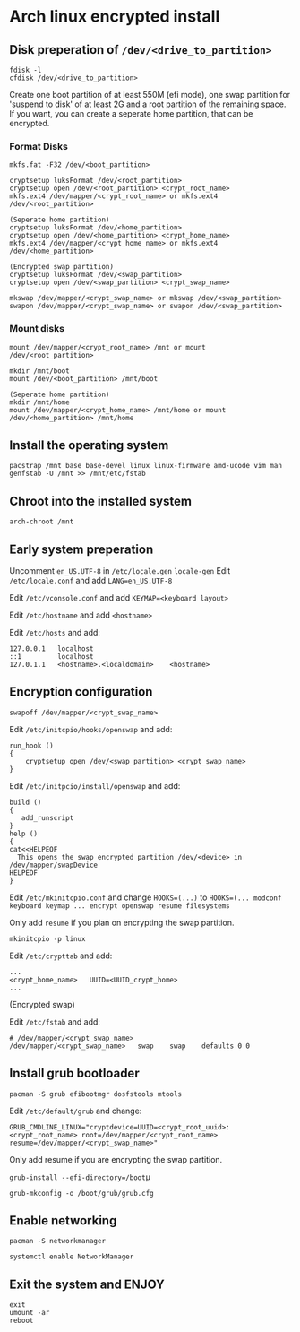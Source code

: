 # Arch linux encrypted install
## Disk preperation of `/dev/<drive_to_partition>`

```
fdisk -l
cfdisk /dev/<drive_to_partition>
```

Create one boot partition of at least 550M (efi mode), one swap partition for 'suspend to disk' of at least 2G and a root partition of the remaining space.
If you want, you can create a seperate home partition, that can be encrypted.

### Format Disks
```
mkfs.fat -F32 /dev/<boot_partition>

cryptsetup luksFormat /dev/<root_partition>
cryptsetup open /dev/<root_partition> <crypt_root_name>
mkfs.ext4 /dev/mapper/<crypt_root_name> or mkfs.ext4 /dev/<root_partition>

(Seperate home partition)
cryptsetup luksFormat /dev/<home_partition>
cryptsetup open /dev/<home_partition> <crypt_home_name>
mkfs.ext4 /dev/mapper/<crypt_home_name> or mkfs.ext4 /dev/<home_partition>

(Encrypted swap partition)
cryptsetup luksFormat /dev/<swap_partition>
cryptsetup open /dev/<swap_partition> <crypt_swap_name>

mkswap /dev/mapper/<crypt_swap_name> or mkswap /dev/<swap_partition>
swapon /dev/mapper/<crypt_swap_name> or swapon /dev/<swap_partition>
```

### Mount disks
```
mount /dev/mapper/<crypt_root_name> /mnt or mount /dev/<root_partition>

mkdir /mnt/boot
mount /dev/<boot_partition> /mnt/boot

(Seperate home partition)
mkdir /mnt/home
mount /dev/mapper/<crypt_home_name> /mnt/home or mount /dev/<home_partition> /mnt/home
```

## Install the operating system
`pacstrap /mnt base base-devel linux linux-firmware amd-ucode vim man`
`genfstab -U /mnt >> /mnt/etc/fstab`

## Chroot into the installed system
`arch-chroot /mnt`

## Early system preperation
Uncomment `en_US.UTF-8` in `/etc/locale.gen`
`locale-gen`
Edit `/etc/locale.conf` and add `LANG=en_US.UTF-8`

Edit `/etc/vconsole.conf` and add `KEYMAP=<keyboard layout>`

Edit `/etc/hostname` and add `<hostname>`

Edit `/etc/hosts` and add:
```
127.0.0.1	localhost
::1			localhost
127.0.1.1	<hostname>.<localdomain>	<hostname>
```

## Encryption configuration
`swapoff /dev/mapper/<crypt_swap_name>`

Edit `/etc/initcpio/hooks/openswap` and add:
```
run_hook ()
{
    cryptsetup open /dev/<swap_partition> <crypt_swap_name>
}
```

Edit `/etc/initpcio/install/openswap` and add:
```
build ()
{
   add_runscript
}
help ()
{
cat<<HELPEOF
  This opens the swap encrypted partition /dev/<device> in /dev/mapper/swapDevice
HELPEOF
}
```

Edit `/etc/mkinitcpio.conf` and change `HOOKS=(...)` to `HOOKS=(... modconf keyboard keymap ... encrypt openswap resume filesystems`

Only add `resume` if you plan on encrypting the swap partition.

`mkinitcpio -p linux`

Edit `/etc/crypttab` and add:
```
...
<crypt_home_name>	UUID=<UUID_crypt_home>
...
```

(Encrypted swap)

Edit `/etc/fstab` and add:
```
# /dev/mapper/<crypt_swap_name>
/dev/mapper/<crypt_swap_name>	swap	swap	defaults 0 0
```

## Install grub bootloader
`pacman -S grub efibootmgr dosfstools mtools`

Edit `/etc/default/grub` and change:
```
GRUB_CMDLINE_LINUX="cryptdevice=UUID=<crypt_root_uuid>:<crypt_root_name> root=/dev/mapper/<crypt_root_name> resume=/dev/mapper/<crypt_swap_name>"
```
Only add resume if you are encrypting the swap partition.

`grub-install --efi-directory=/boot`µ

`grub-mkconfig -o /boot/grub/grub.cfg`

## Enable networking
`pacman -S networkmanager`

`systemctl enable NetworkManager`

## Exit the system and ENJOY
```
exit
umount -ar
reboot
```
